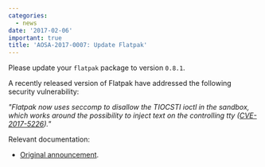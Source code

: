 ```yaml
---
categories:
  - news
date: '2017-02-06'
important: true
title: 'AOSA-2017-0007: Update Flatpak'
---
```



Please update your `flatpak` package to version `0.8.1`.

A recently released version of Flatpak have addressed the following security vulnerability:

*"Flatpak now uses seccomp to disallow the TIOCSTI ioctl in the sandbox,
which works around the possibility to inject text on the controlling
tty ([CVE-2017-5226](https://cve.mitre.org/cgi-bin/cvename.cgi?name=CVE-2017-5226))."*

Relevant documentation:

- [Original announcement](https://github.com/flatpak/flatpak/releases/tag/0.8.1).